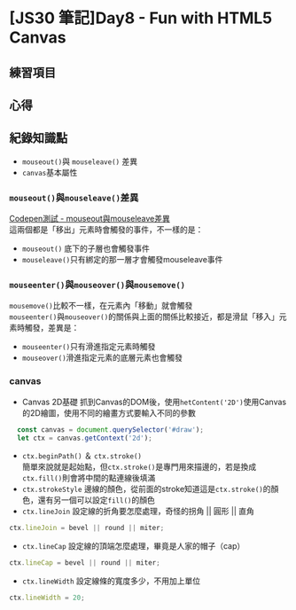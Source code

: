 # [JS30 筆記]Day8 - Fun with HTML5 Canvas
## 練習項目
## 心得
## 紀錄知識點
- `mouseout()`與 `mouseleave()` 差異
- `canvas`基本屬性
### `mouseout()`與`mouseleave()`差異
[Codepen測試 - mouseout與mouseleave差異](https://codepen.io/loking23/pen/RwZWWVm) <br>
這兩個都是「移出」元素時會觸發的事件，不一樣的是：
- `mouseout()` 底下的子層也會觸發事件
- `mouseleave()`只有綁定的那一層才會觸發mouseleave事件

### `mouseenter()`與`mouseover()`與`mousemove()`
`mousemove()`比較不一樣，在元素內「移動」就會觸發 <br>
`mouseenter()`與`mouseover()`的關係與上面的關係比較接近，都是滑鼠「移入」元素時觸發，差異是：
- `mouseenter()`只有滑進指定元素時觸發
- `mouseover()`滑進指定元素的底層元素也會觸發

### canvas
- Canvas 2D基礎
抓到Canvas的DOM後，使用`hetContent('2D')`使用Canvas的2D繪圖，使用不同的繪畫方式要輸入不同的參數
```javascript
  const canvas = document.querySelector('#draw');
  let ctx = canvas.getContext('2d');
```
- `ctx.beginPath()` ＆ `ctx.stroke()` <br>
簡單來說就是起始點，但`ctx.stroke()`是專門用來描邊的，若是換成`ctx.fill()`則會將中間的點連線後填滿 <br>
- `ctx.strokeStyle`
邊線的顏色，從前面的stroke知道這是`ctx.stroke()`的顏色，還有另一個可以設定`fill()`的顏色
- `ctx.lineJoin`
設定線的折角要怎麼處理，奇怪的拐角 || 圓形 || 直角<br>
```javascript
ctx.lineJoin = bevel || round || miter;
```
- `ctx.lineCap`
設定線的頂端怎麼處理，畢竟是人家的帽子（cap）<br>
```javascript
ctx.lineCap = bevel || round || miter;
```
- `ctx.lineWidth`
設定線條的寬度多少，不用加上單位
```javascript
ctx.lineWidth = 20;
```
